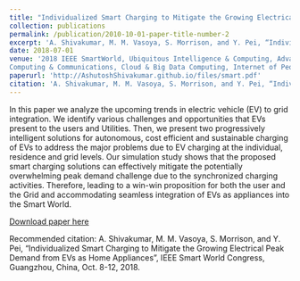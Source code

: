 ```yaml
---
title: "Individualized Smart Charging to Mitigate the Growing Electrical Peak Demand from EVs as Home Appliances"
collection: publications
permalink: /publication/2010-10-01-paper-title-number-2
excerpt: 'A. Shivakumar, M. M. Vasoya, S. Morrison, and Y. Pei, “Individualized Smart Charging to Mitigate the Growing Electrical Peak Demand from EVs as Home Appliances”, IEEE Smart World Congress, Guangzhou, China, Oct. 8-12, 2018'
date: 2018-07-01
venue: '2018 IEEE SmartWorld, Ubiquitous Intelligence & Computing, Advanced & Trusted Computing, Scalable
Computing & Communications, Cloud & Big Data Computing, Internet of People and Smart City Innovations'
paperurl: 'http://AshutoshShivakumar.github.io/files/smart.pdf'
citation: 'A. Shivakumar, M. M. Vasoya, S. Morrison, and Y. Pei, “Individualized Smart Charging to Mitigate the Growing Electrical Peak Demand from EVs as Home Appliances”, IEEE Smart World Congress, Guangzhou, China, Oct. 8-12, 2018'
---
```

In this paper we analyze the upcoming trends in electric vehicle (EV) to grid integration. We identify various challenges and opportunities that EVs present to the users and Utilities. Then, we present two progressively intelligent solutions for autonomous, cost efficient and sustainable charging of EVs to address the major problems due to EV charging at the individual, residence and grid levels. Our simulation study shows that the proposed smart charging solutions can effectively mitigate the potentially overwhelming peak demand challenge due to the synchronized charging activities. Therefore, leading to a win-win proposition for both the user and the Grid and
accommodating seamless integration of EVs as appliances into the Smart World.

[Download paper here](http://AshutoshShivakumar.github.io/files/smart.pdf)

Recommended citation: A. Shivakumar, M. M. Vasoya, S. Morrison, and Y. Pei, “Individualized Smart Charging to Mitigate the Growing Electrical Peak Demand from EVs as Home Appliances”, IEEE Smart World Congress, Guangzhou, China, Oct. 8-12, 2018.
